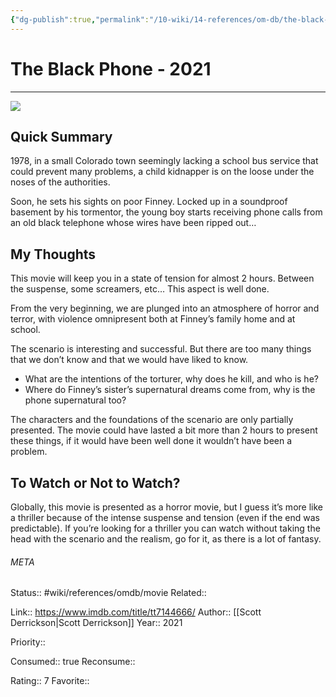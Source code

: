 ```yaml
---
{"dg-publish":true,"permalink":"/10-wiki/14-references/om-db/the-black-phone-2021/","title":"The Black Phone","tags":["mediaDB/tv/movie"]}
---
```



# The Black Phone - 2021
---
![](https://m.media-amazon.com/images/M/MV5BMWQxOGJlNTUtYTc1YS00NDkyLWExZjItMTFiYWEzMjAzYTdjXkEyXkFqcGdeQXVyNjk1Njg5NTA@._V1_SX300.jpg)

## Quick Summary

1978, in a small Colorado town seemingly lacking a school bus service that could prevent many problems, a child kidnapper is on the loose under the noses of the authorities.

Soon, he sets his sights on poor Finney. Locked up in a soundproof basement by his tormentor, the young boy starts receiving phone calls from an old black telephone whose wires have been ripped out…

## My Thoughts

This movie will keep you in a state of tension for almost 2 hours. Between the suspense, some screamers, etc… This aspect is well done.

From the very beginning, we are plunged into an atmosphere of horror and terror, with violence omnipresent both at Finney’s family home and at school.

The scenario is interesting and successful. But there are too many things that we don’t know and that we would have liked to know.

-   What are the intentions of the torturer, why does he kill, and who is he?
-   Where do Finney’s sister’s supernatural dreams come from, why is the phone supernatural too?

The characters and the foundations of the scenario are only partially presented. The movie could have lasted a bit more than 2 hours to present these things, if it would have been well done it wouldn’t have been a problem.

## To Watch or Not to Watch?

Globally, this movie is presented as a horror movie, but I guess it’s more like a thriller because of the intense suspense and tension (even if the end was predictable). If you’re looking for a thriller you can watch without taking the head with the scenario and the realism, go for it, as there is a lot of fantasy.



###### META
Status:: #wiki/references/omdb/movie
Related:: 

Link:: https://www.imdb.com/title/tt7144666/
Author:: [[Scott Derrickson\|Scott Derrickson]]
Year:: 2021

Priority:: 

Consumed:: true
Reconsume:: 

Rating:: 7
Favorite:: 
